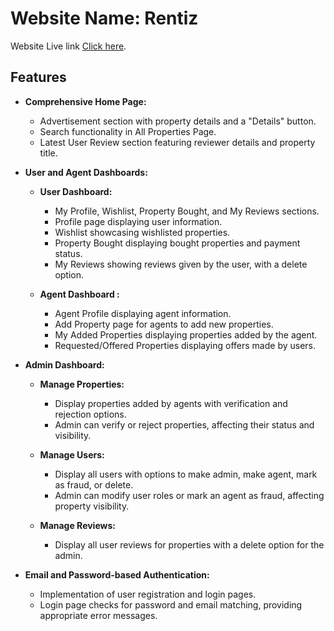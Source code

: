 # Website Name: Rentiz

Website Live link [Click here](https://rentiz-e6035.web.app).

## Features
- **Comprehensive Home Page:**
  - Advertisement section with property details and a "Details" button.
  - Search functionality in All Properties Page.
  - Latest User Review section featuring reviewer details and property title.
- **User and Agent Dashboards:**
  - **User Dashboard:**
    - My Profile, Wishlist, Property Bought, and My Reviews sections.
    - Profile page displaying user information.
    - Wishlist showcasing wishlisted properties.
    - Property Bought displaying bought properties and payment status.
    - My Reviews showing reviews given by the user, with a delete option.

  - **Agent Dashboard :**
    - Agent Profile displaying agent information.
    - Add Property page for agents to add new properties.
    - My Added Properties displaying properties added by the agent.
    - Requested/Offered Properties displaying offers made by users.

- **Admin Dashboard:**
  - **Manage Properties:**
    - Display properties added by agents with verification and rejection options.
    - Admin can verify or reject properties, affecting their status and visibility.

  - **Manage Users:**
    - Display all users with options to make admin, make agent, mark as fraud, or delete.
    - Admin can modify user roles or mark an agent as fraud, affecting property visibility.

  - **Manage Reviews:**
    - Display all user reviews for properties with a delete option for the admin.

- **Email and Password-based Authentication:**
  - Implementation of user registration and login pages.
  - Login page checks for password and email matching, providing appropriate error messages.



